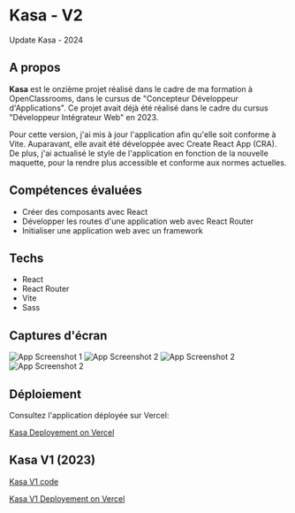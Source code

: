 # Kasa - V2
Update Kasa - 2024
## A propos

**Kasa** est le onzième projet réalisé dans le cadre de ma formation à OpenClassrooms, dans le cursus de "Concepteur Développeur d'Applications". Ce projet avait déjà été réalisé dans le cadre du cursus "Développeur Intégrateur Web" en 2023.

Pour cette version, j'ai mis à jour l'application afin qu'elle soit conforme à Vite. Auparavant, elle avait été développée avec Create React App (CRA). De plus, j'ai actualisé le style de l'application en fonction de la nouvelle maquette, pour la rendre plus accessible et conforme aux normes actuelles.

## Compétences évaluées
- Créer des composants avec React
- Développer les routes d'une application web avec React Router
- Initialiser une application web avec un framework

## Techs
- React
- React Router
- Vite
- Sass

## Captures d'écran
![App Screenshot 1](https://pictures.angiepons.fr/images/other/kasa2_1.png)
![App Screenshot 2](https://pictures.angiepons.fr/images/other/kasa2_2.png)
![App Screenshot 2](https://pictures.angiepons.fr/images/other/kasa2_3.png)
![App Screenshot 2](https://pictures.angiepons.fr/images/other/kasa2_4.png)

## Déploiement

Consultez l'application déployée sur Vercel:

[Kasa Deployement on Vercel](https://kasa-v2-p11-cda.vercel.app/)

## Kasa V1 (2023)

[Kasa V1 code ](https://github.com/Elishaya13/Kasa_P7_OpenClassrooms)

[Kasa V1 Deployement on Vercel](https://kasa-p7-open-classrooms.vercel.app/)